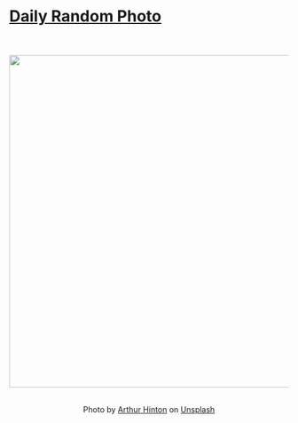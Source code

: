 # [Daily Random Photo](https://www.dailyrandomphoto.com/)

<div align="center">
  <br>
  <br>
  <a href="https://www.dailyrandomphoto.com/p/2023/2023-08-16/"><img src="https://images.unsplash.com/photo-1690848095491-942c798366b8?crop=entropy&cs=tinysrgb&fit=max&fm=jpg&ixid=M3w3NzUwOHwwfDF8cmFuZG9tfHx8fHx8fHx8MTY5MjE0NTU5OHw&ixlib=rb-4.0.3&q=80&w=1080" width="600px"></a>
  <br>
  <br>
  <p class="has-text-grey">Photo by <a href="https://unsplash.com/@arthurhinton?utm_source=Daily%20Random%20Photo&amp;utm_medium=referral" target="_blank" rel="noopener noreferrer">Arthur Hinton</a> on <a href="https://unsplash.com/photos/a-large-body-of-water-with-mountains-in-the-background-8pLXcIYdXns?utm_source=Daily%20Random%20Photo&amp;utm_medium=referral" target="_blank" rel="noopener noreferrer">Unsplash</a></p>
</div>
